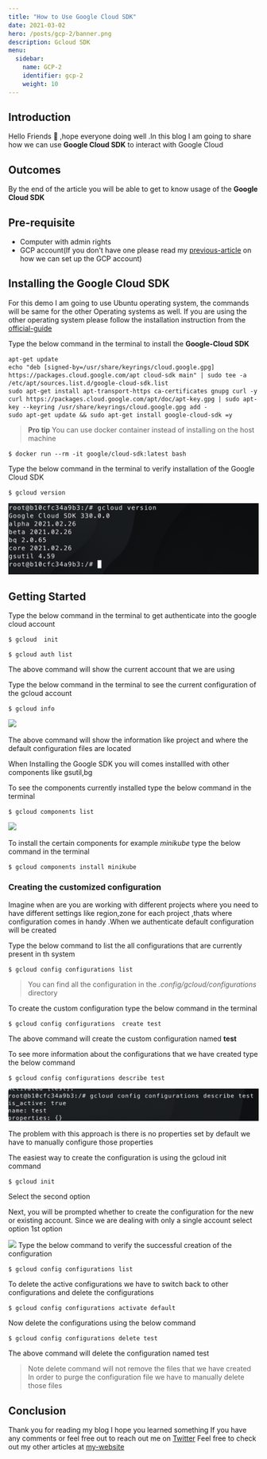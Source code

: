 ```yaml
---
title: "How to Use Google Cloud SDK"
date: 2021-03-02
hero: /posts/gcp-2/banner.png
description: Gcloud SDK
menu:
  sidebar:
    name: GCP-2
    identifier: gcp-2
    weight: 10
---
```


## Introduction

Hello Friends 👋  ,hope everyone doing well .In this blog I am going to share how we can use **Google Cloud SDK** to interact with Google Cloud

## Outcomes

By the end of the article you will be able to get to know  usage of the **Google Cloud SDK**

## Pre-requisite

- Computer with admin rights 
- GCP account(If you don't have one please read my [previous-article](https://www.joshuajebaraj.com/posts/gcp-1/) on how we can set up the GCP account)

## Installing the Google Cloud SDK

For this demo I am going to use Ubuntu operating system, the commands will be same for  the other Operating systems as well. If you are using the other operating system please follow the installation instruction from the [official-guide](https://cloud.google.com/sdk/docs/quickstart)

Type the below command in the terminal  to install the **Google-Cloud SDK**

```
apt-get update 
echo "deb [signed-by=/usr/share/keyrings/cloud.google.gpg] https://packages.cloud.google.com/apt cloud-sdk main" | sudo tee -a /etc/apt/sources.list.d/google-cloud-sdk.list
sudo apt-get install apt-transport-https ca-certificates gnupg curl -y
curl https://packages.cloud.google.com/apt/doc/apt-key.gpg | sudo apt-key --keyring /usr/share/keyrings/cloud.google.gpg add -
sudo apt-get update && sudo apt-get install google-cloud-sdk =y
```

> **Pro tip** You can use docker container instead of installing on the host machine
```
$ docker run --rm -it google/cloud-sdk:latest bash
```

Type the below command in the terminal to verify installation of the Google Cloud SDK
```
$ gcloud version 
```
![](2021-03-03-17-20-14.png)
## Getting Started

Type the below command in the terminal to get authenticate into the google cloud account

```
$ gcloud  init 
```

```
$ gcloud auth list
```

[](image.png)

The above command will show the current account that we are using 

Type the below command in the terminal to see the current configuration of the gcloud account

```
$ gcloud info

```
![](2021-03-03-17-36-12.png)

The above command will show the information like project and where the default configuration files are located

When Installing the Google SDK you will comes installled with other components like gsutil,bg

To see the components currently installed type the below command in the terminal

```
$ gcloud components list
```
![](2021-03-03-17-44-42.png)

To install the certain components for example *minikube* type the below command in the terminal 

```
$ gcloud components install minikube
```

### Creating the customized configuration 
Imagine when are you are working with different projects where you need to have different settings like region,zone for each project ,thats where configuration comes in handy .When we authenticate default configuration  will be created

Type the below command to list the all configurations that are currently present in th system
```
$ gcloud config configurations list
```
> You can find all the configuration in the *.config/gcloud/configurations* directory

To create the custom configuration type the below command in the terminal

```
$ gcloud config configurations  create test
```
The  above command will create the custom configuration named **test**

To see more information about the  configurations that we have created type the below command

```
$ gcloud config configurations describe test
```
![](2021-03-03-17-59-47.png)

The problem with this approach is there is no properties set by default we have to manually configure those properties 

The easiest way to create the configuration is using the gcloud init command

```
$ gcloud init
```

Select the second option 


Next, you will be prompted whether to create the configuration for the new or existing account. Since we are dealing with only a single account select option 1st option

![](imag2.pmg)
Type the below command to verify the successful creation of the configuration

```
$ gcloud config configurations list
```

To delete the active configurations we have to switch back to other configurations and delete the configurations

```
$ gcloud config configurations activate default
```

Now delete the configurations using the below command

```
$ gcloud config configurations delete test
```

The above command will delete the configuration named test

> Note delete command will not remove the files that we have created In order to purge the configuration file we have to manually delete those files
## Conclusion

Thank you for reading my blog I hope you learned something If you have any comments or feel free out to reach out me on [Twitter](https://twitter.com/joshva_jebaraj) Feel free to check out my other articles at [my-website](https://www.joshuajebaraj.com/posts/)
